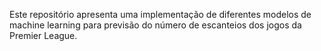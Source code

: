 Este repositório apresenta uma implementação de diferentes modelos de machine learning para previsão do número de escanteios dos jogos da Premier League.
